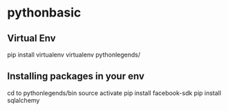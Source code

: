 # pythonbasic

## Virtual Env
pip install virtualenv
virtualenv pythonlegends/

## Installing packages in your env
cd to pythonlegends/bin
source activate
pip install facebook-sdk
pip install sqlalchemy
